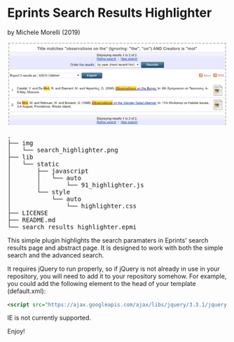 # Eprints Search Results Highlighter #
by Michele Morelli (2019)

![Eprints Search Results Highlighter](img/search_highlighter.png)
<pre>
.
├── img
│   └── search_highlighter.png
├── lib
│   └── static
│       ├── javascript
│       │   └── auto
│       │       └── 91_highlighter.js
│       └── style
│           └── auto
│               └── highlighter.css
├── LICENSE
├── README.md
└── search_results_highlighter.epmi
</pre>

This simple plugin highlights the search paramaters in Eprints' search results page and abstract page. It is designed to work with both the simple search and the advanced search.

It requires jQuery to run properly, so if jQuery is not already in use in 
your repository, you will need to add it to your repository somehow. 
For example, you could add the following element to the head of your 
template (default.xml):

```xml
<script src="https://ajax.googleapis.com/ajax/libs/jquery/3.3.1/jquery.min.js"></script>
```
IE is not currently supported.


Enjoy!
